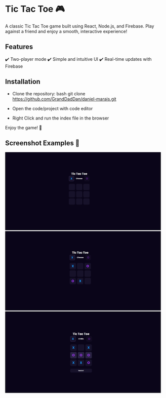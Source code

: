 <h1>Tic Tac Toe 🎮</h1>
A classic Tic Tac Toe game built using React, Node.js, and Firebase. Play against a friend and enjoy a smooth, interactive experience!

<h2>Features</h2>
✔️ Two-player mode
✔️ Simple and intuitive UI
✔️ Real-time updates with Firebase

<h2>Installation</h2>

- Clone the repository: bash
git clone https://github.com/GrandDadDan/daniel-marais.git

- Open the code/project with code editor

- Right Click and run the index file in the browser

Enjoy the game! 🚀

<h2>Screenshot Examples 📸</h2>
 <p align="center">
<img src="./Images/start.png" alt="Game Start" width="600"/>  
<img src="./Images/mid.png" alt="Gameplay" width="600"/>
<img src="./Images/end.png" alt="Gameplay" width="600"/>
</p>

